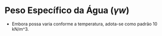 # Peso Específico da Água (_&gamma;w_)

 - Embora possa varia conforme a temperatura, adota-se como padrão 10 kN/m^3.
